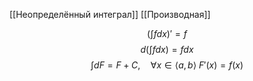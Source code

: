 [[Неопределённый интеграл]]
[[Производная]]

$$\left( \int fdx \right)' = f$$
$$d\left( \int fdx \right) = fdx$$
$$\int dF = F + C, \quad \forall x \in \langle a, b\rangle \ F'(x) = f(x)$$
